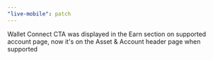 ```yaml
---
"live-mobile": patch
---
```


Wallet Connect CTA was displayed in the Earn section on supported account page, now it's on the Asset & Account header page when supported
